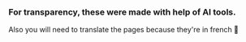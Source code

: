 ### For transparency, these were made with help of AI tools. 
Also you will need to translate the pages because they're in french 🥖
